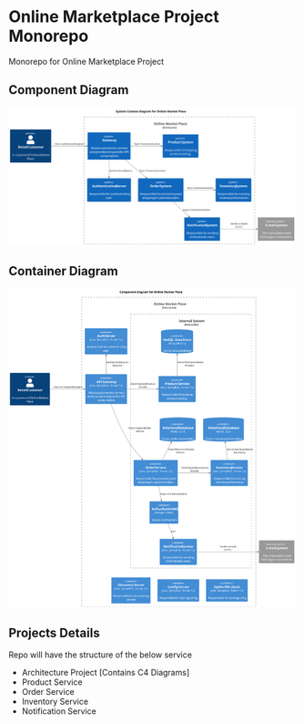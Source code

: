 # Online Marketplace Project Monorepo
Monorepo for Online Marketplace Project 

## Component Diagram
![](https://github.com/bhargrah/online-marketplace-project-ws/blob/main/marketplace-architecture-ms/src/adr/enterprise-system_sontext_diagram_for_online_market_place.svg)

## Container Diagram
![](https://github.com/bhargrah/online-marketplace-project-ws/blob/main/marketplace-architecture-ms/src/adr/enterpise-component_diagram_for_online_market_place.svg)

## Projects Details

Repo will have the structure of the below service

- Architecture Project [Contains C4 Diagrams]
- Product Service 
- Order Service
- Inventory Service
- Notification Service
